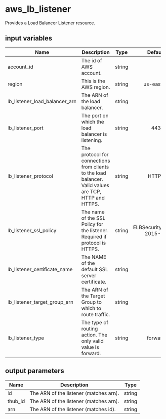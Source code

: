 # aws_lb_listener

Provides a Load Balancer Listener resource.

## input variables

| Name | Description | Type | Default | Required |
|------|-------------|:----:|:-----:|:-----:|
|account_id|The id of AWS account.|string||Yes|
|region|This is the AWS region.|string|us-east-1|Yes|
|lb_listener_load_balancer_arn|The ARN of the load balancer.|string||Yes|
|lb_listener_port|The port on which the load balancer is listening.|string|443|No|
|lb_listener_protocol|The protocol for connections from clients to the load balancer. Valid values are TCP, HTTP and HTTPS.|string|HTTPS|No|
|lb_listener_ssl_policy|The name of the SSL Policy for the listener. Required if protocol is HTTPS.|string|ELBSecurityPolicy-2015-05|No|
|lb_listener_certificate_name|The NAME of the default SSL server certificate.|string||Yes|
|lb_listener_target_group_arn|The ARN of the Target Group to which to route traffic.|string||Yes|
|lb_listener_type|The type of routing action. The only valid value is forward.|string|forward|No|

## output parameters

| Name | Description | Type |
|------|-------------|:----:|
|id|The ARN of the listener (matches arn).|string|
|thub_id|The ARN of the listener (matches arn).|string|
|arn|The ARN of the listener (matches id).|string|
